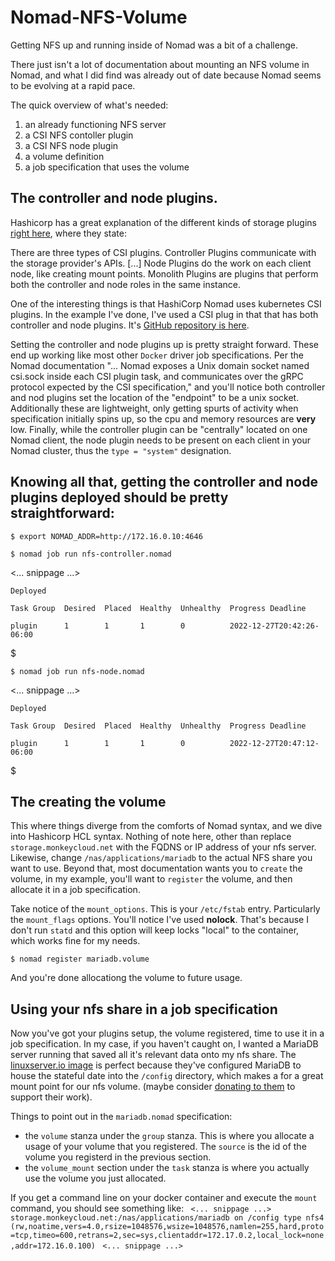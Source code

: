# Nomad-NFS-Volume
Getting NFS up and running inside of Nomad was a bit of a challenge.

There just isn't a lot of documentation about mounting an NFS volume in Nomad,
and what I did find was already out of date because Nomad seems to be evolving
at a rapid pace.

The quick overview of what's needed:
1. an already functioning NFS server
1. a CSI NFS contoller plugin
1. a CSI NFS node plugin
1. a volume definition
1. a job specification that uses the volume

## The controller and node plugins. 
Hashicorp has a great explanation of the different kinds of storage plugins
[right here](https://developer.hashicorp.com/nomad/docs/concepts/plugins/csi), where they state:

There are three types of CSI plugins. Controller Plugins communicate with the
storage provider's APIs. [...] Node Plugins do the work on each client node,
like creating mount points. Monolith Plugins are plugins that perform both the
controller and node roles in the same instance.

One of the interesting things is that HashiCorp Nomad uses kubernetes CSI
plugins. In the example I've done, I've used a CSI plug in that that has both
controller and node plugins. It's [GitHub repository is here](https://github.com/kubernetes-csi/csi-driver-nfs).

Setting the controller and node plugins up is pretty straight forward.  These
end up working like most other `Docker` driver job specifications. Per the
Nomad documentation "... Nomad exposes a Unix domain socket named csi.sock
inside each CSI plugin task, and communicates over the gRPC protocol expected
by the CSI specification," and you'll notice both controller and nod plugins
set the location of the "endpoint" to be a unix socket. Additionally these
are lightweight, only getting spurts of activity when specification initially
spins up, so the cpu and memory resources are **very** low. Finally, while the
controller plugin can be "centrally" located on one Nomad client, the node
plugin needs to be present on each client in your Nomad cluster, thus the
`type = "system"` designation.

Knowing all that, getting the controller and node plugins deployed should be
pretty straightforward:
---
`$ export NOMAD_ADDR=http://172.16.0.10:4646`

`$ nomad job run nfs-controller.nomad`

 <... snippage ...>
 
    Deployed
    
    Task Group  Desired  Placed  Healthy  Unhealthy  Progress Deadline
    
    plugin      1        1       1        0          2022-12-27T20:42:26-06:00
    
$

`$ nomad job run nfs-node.nomad`

 <... snippage ...>
 
    Deployed
    
    Task Group  Desired  Placed  Healthy  Unhealthy  Progress Deadline
    
    plugin      1        1       1        0          2022-12-27T20:47:12-06:00
    
$

## The creating the volume

This where things diverge from the comforts of Nomad syntax, and we dive into
Hashicorp HCL syntax. Nothing of note here, other than replace
`storage.monkeycloud.net` with the FQDNS or IP address of your nfs server.
Likewise, change `/nas/applications/mariadb` to the actual NFS share you want
to use. Beyond that, most documentation wants you to `create` the volume, in my
example, you'll want to `register` the volume, and then allocate it in a job
specification.

Take notice of the `mount_options`. This is your `/etc/fstab` entry. Particularly
the `mount_flags` options. You'll notice I've used **nolock**. That's because I
don't run `statd` and this option will keep locks "local" to the container, which
works fine for my needs. 

`$ nomad register mariadb.volume`

And you're done allocationg the volume to future usage.

## Using your nfs share in a job specification

Now you've got your plugins setup, the volume registered, time to use it in
a job specification. In my case, if you haven't caught on, I wanted a MariaDB
server running that saved all it's relevant data onto my nfs share. The
[linuxserver.io image](https://hub.docker.com/r/linuxserver/mariadb/#!) is perfect because they've configured MariaDB to house
the stateful date into the `/config` directory, which makes a for a great
mount point for our nfs volume. (maybe consider [donating to them](https://opencollective.com/linuxserver/donate?amount=20) to support their work).

Things to point out in the `mariadb.nomad` specification:
- the `volume` stanza under the `group` stanza.  This is where you allocate a
usage of your volume that you registered. The `source` is the id of the volume
you registerd in the previous section.
- the `volume_mount` section under the `task` stanza is where you actually use
the volume you just allocated.

If you get a command line on your docker container and execute the `mount`
command, you should see something like:
` <... snippage ...>`
`storage.monkeycloud.net:/nas/applications/mariadb on /config type nfs4 (rw,noatime,vers=4.0,rsize=1048576,wsize=1048576,namlen=255,hard,proto=tcp,timeo=600,retrans=2,sec=sys,clientaddr=172.17.0.2,local_lock=none,addr=172.16.0.100)`
` <... snippage ...>`


